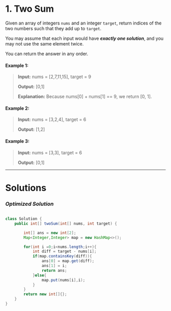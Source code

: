 # 1. Two Sum


Given an array of integers ``nums`` and an integer ``target``, return indices of the two numbers such that they add up to ``target``.

You may assume that each input would have ***exactly one solution***, and you may not use the same element twice.

You can return the answer in any order.

#### Example 1:

>**Input:** nums = [2,7,11,15], target = 9
>
>**Output:** [0,1]
>
>**Explanation:** Because nums[0] + nums[1] == 9, we return [0, 1].

#### Example 2:

>**Input:** nums = [3,2,4], target = 6
>
>**Output:** [1,2]

#### Example 3:

>**Input:** nums = [3,3], target = 6
>
>**Output:** [0,1]


---

# Solutions

### *Optimized Solution*

```java

class Solution {
    public int[] twoSum(int[] nums, int target) {

        int[] ans = new int[2];
        Map<Integer,Integer> map = new HashMap<>();

        for(int i =0;i<nums.length;i++){
            int diff = target - nums[i];
            if(map.containsKey(diff)){
                ans[0] = map.get(diff);
                ans[1] = i;
                return ans;
            }else{
                map.put(nums[i],i);
            }
        }
        return new int[]{};
    }
}

```
